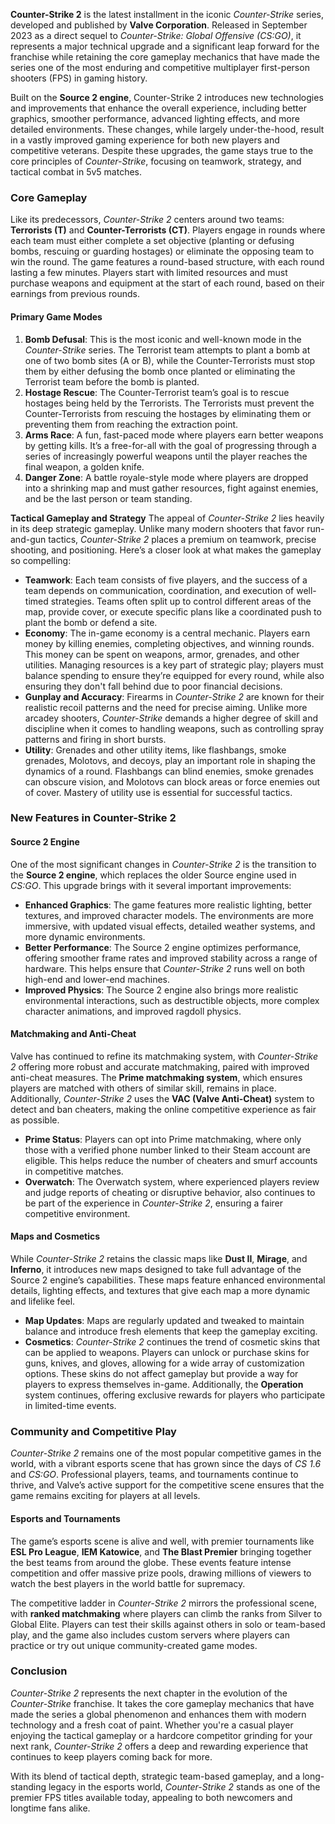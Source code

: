 **Counter-Strike 2** is the latest installment in the iconic _Counter-Strike_ series, developed and published by **Valve Corporation**. Released in September 2023 as a direct sequel to _Counter-Strike: Global Offensive (CS:GO)_, it represents a major technical upgrade and a significant leap forward for the franchise while retaining the core gameplay mechanics that have made the series one of the most enduring and competitive multiplayer first-person shooters (FPS) in gaming history.

Built on the **Source 2 engine**, Counter-Strike 2 introduces new technologies and improvements that enhance the overall experience, including better graphics, smoother performance, advanced lighting effects, and more detailed environments. These changes, while largely under-the-hood, result in a vastly improved gaming experience for both new players and competitive veterans. Despite these upgrades, the game stays true to the core principles of _Counter-Strike_, focusing on teamwork, strategy, and tactical combat in 5v5 matches.

### **Core Gameplay**

Like its predecessors, _Counter-Strike 2_ centers around two teams: **Terrorists (T)** and **Counter-Terrorists (CT)**. Players engage in rounds where each team must either complete a set objective (planting or defusing bombs, rescuing or guarding hostages) or eliminate the opposing team to win the round. The game features a round-based structure, with each round lasting a few minutes. Players start with limited resources and must purchase weapons and equipment at the start of each round, based on their earnings from previous rounds.

#### **Primary Game Modes**

1.  **Bomb Defusal**: This is the most iconic and well-known mode in the _Counter-Strike_ series. The Terrorist team attempts to plant a bomb at one of two bomb sites (A or B), while the Counter-Terrorists must stop them by either defusing the bomb once planted or eliminating the Terrorist team before the bomb is planted.
2.  **Hostage Rescue**: The Counter-Terrorist team’s goal is to rescue hostages being held by the Terrorists. The Terrorists must prevent the Counter-Terrorists from rescuing the hostages by eliminating them or preventing them from reaching the extraction point.
3.  **Arms Race**: A fun, fast-paced mode where players earn better weapons by getting kills. It’s a free-for-all with the goal of progressing through a series of increasingly powerful weapons until the player reaches the final weapon, a golden knife.
4.  **Danger Zone**: A battle royale-style mode where players are dropped into a shrinking map and must gather resources, fight against enemies, and be the last person or team standing.

**Tactical Gameplay and Strategy** The appeal of _Counter-Strike 2_ lies heavily in its deep strategic gameplay. Unlike many modern shooters that favor run-and-gun tactics, _Counter-Strike 2_ places a premium on teamwork, precise shooting, and positioning. Here’s a closer look at what makes the gameplay so compelling:

- **Teamwork**: Each team consists of five players, and the success of a team depends on communication, coordination, and execution of well-timed strategies. Teams often split up to control different areas of the map, provide cover, or execute specific plans like a coordinated push to plant the bomb or defend a site.
- **Economy**: The in-game economy is a central mechanic. Players earn money by killing enemies, completing objectives, and winning rounds. This money can be spent on weapons, armor, grenades, and other utilities. Managing resources is a key part of strategic play; players must balance spending to ensure they’re equipped for every round, while also ensuring they don't fall behind due to poor financial decisions.
- **Gunplay and Accuracy**: Firearms in _Counter-Strike 2_ are known for their realistic recoil patterns and the need for precise aiming. Unlike more arcadey shooters, _Counter-Strike_ demands a higher degree of skill and discipline when it comes to handling weapons, such as controlling spray patterns and firing in short bursts.
- **Utility**: Grenades and other utility items, like flashbangs, smoke grenades, Molotovs, and decoys, play an important role in shaping the dynamics of a round. Flashbangs can blind enemies, smoke grenades can obscure vision, and Molotovs can block areas or force enemies out of cover. Mastery of utility use is essential for successful tactics.

### **New Features in Counter-Strike 2**

#### **Source 2 Engine**

One of the most significant changes in _Counter-Strike 2_ is the transition to the **Source 2 engine**, which replaces the older Source engine used in _CS:GO_. This upgrade brings with it several important improvements:

- **Enhanced Graphics**: The game features more realistic lighting, better textures, and improved character models. The environments are more immersive, with updated visual effects, detailed weather systems, and more dynamic environments.
- **Better Performance**: The Source 2 engine optimizes performance, offering smoother frame rates and improved stability across a range of hardware. This helps ensure that _Counter-Strike 2_ runs well on both high-end and lower-end machines.
- **Improved Physics**: The Source 2 engine also brings more realistic environmental interactions, such as destructible objects, more complex character animations, and improved ragdoll physics.

#### **Matchmaking and Anti-Cheat**

Valve has continued to refine its matchmaking system, with _Counter-Strike 2_ offering more robust and accurate matchmaking, paired with improved anti-cheat measures. The **Prime matchmaking system**, which ensures players are matched with others of similar skill, remains in place. Additionally, _Counter-Strike 2_ uses the **VAC (Valve Anti-Cheat)** system to detect and ban cheaters, making the online competitive experience as fair as possible.

- **Prime Status**: Players can opt into Prime matchmaking, where only those with a verified phone number linked to their Steam account are eligible. This helps reduce the number of cheaters and smurf accounts in competitive matches.
- **Overwatch**: The Overwatch system, where experienced players review and judge reports of cheating or disruptive behavior, also continues to be part of the experience in _Counter-Strike 2_, ensuring a fairer competitive environment.

#### **Maps and Cosmetics**

While _Counter-Strike 2_ retains the classic maps like **Dust II**, **Mirage**, and **Inferno**, it introduces new maps designed to take full advantage of the Source 2 engine’s capabilities. These maps feature enhanced environmental details, lighting effects, and textures that give each map a more dynamic and lifelike feel.

- **Map Updates**: Maps are regularly updated and tweaked to maintain balance and introduce fresh elements that keep the gameplay exciting.
- **Cosmetics**: _Counter-Strike 2_ continues the trend of cosmetic skins that can be applied to weapons. Players can unlock or purchase skins for guns, knives, and gloves, allowing for a wide array of customization options. These skins do not affect gameplay but provide a way for players to express themselves in-game. Additionally, the **Operation** system continues, offering exclusive rewards for players who participate in limited-time events.

### **Community and Competitive Play**

_Counter-Strike 2_ remains one of the most popular competitive games in the world, with a vibrant esports scene that has grown since the days of _CS 1.6_ and _CS:GO_. Professional players, teams, and tournaments continue to thrive, and Valve’s active support for the competitive scene ensures that the game remains exciting for players at all levels.

#### **Esports and Tournaments**

The game’s esports scene is alive and well, with premier tournaments like **ESL Pro League**, **IEM Katowice**, and **The Blast Premier** bringing together the best teams from around the globe. These events feature intense competition and offer massive prize pools, drawing millions of viewers to watch the best players in the world battle for supremacy.

The competitive ladder in _Counter-Strike 2_ mirrors the professional scene, with **ranked matchmaking** where players can climb the ranks from Silver to Global Elite. Players can test their skills against others in solo or team-based play, and the game also includes custom servers where players can practice or try out unique community-created game modes.

### **Conclusion**

_Counter-Strike 2_ represents the next chapter in the evolution of the _Counter-Strike_ franchise. It takes the core gameplay mechanics that have made the series a global phenomenon and enhances them with modern technology and a fresh coat of paint. Whether you're a casual player enjoying the tactical gameplay or a hardcore competitor grinding for your next rank, _Counter-Strike 2_ offers a deep and rewarding experience that continues to keep players coming back for more.

With its blend of tactical depth, strategic team-based gameplay, and a long-standing legacy in the esports world, _Counter-Strike 2_ stands as one of the premier FPS titles available today, appealing to both newcomers and longtime fans alike.
